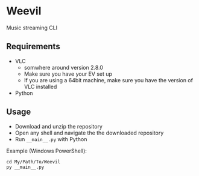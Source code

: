 # Weevil
Music streaming CLI
 

## Requirements
- VLC
    - somwhere around version 2.8.0
    - Make sure you have your EV set up
    - If you are using a 64bit machine, make sure you have the version of VLC installed
- Python


## Usage
- Download and unzip the repository
- Open any shell and navigate the the downloaded repository
- Run `__main__.py` with Python

Example (Windows PowerShell):
```
cd My/Path/To/Weevil
py __main__.py
```
